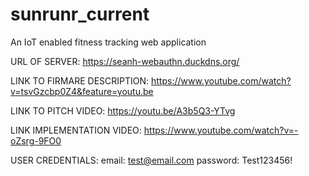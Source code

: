 # sunrunr_current
An IoT enabled fitness tracking web application 


URL OF SERVER:
https://seanh-webauthn.duckdns.org/

LINK TO FIRMARE DESCRIPTION: 
https://www.youtube.com/watch?v=tsvGzcbp0Z4&feature=youtu.be

LINK TO PITCH VIDEO:
https://youtu.be/A3b5Q3-YTvg

LINK IMPLEMENTATION VIDEO:
https://www.youtube.com/watch?v=-oZsrg-9FO0

USER CREDENTIALS:
email: test@email.com
password: Test123456!

